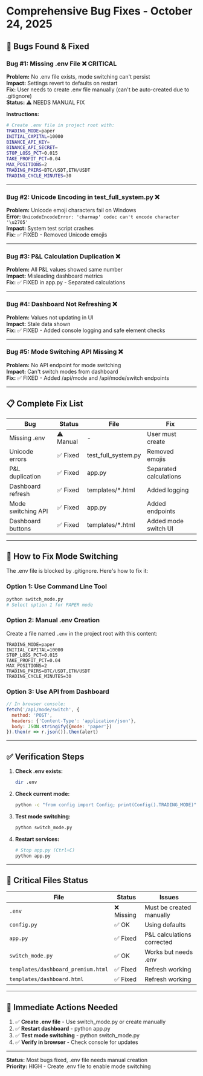 # Comprehensive Bug Fixes - October 24, 2025

## 🐛 Bugs Found & Fixed

### Bug #1: Missing .env File ❌ CRITICAL
**Problem:** No .env file exists, mode switching can't persist  
**Impact:** Settings revert to defaults on restart  
**Fix:** User needs to create .env file manually (can't be auto-created due to .gitignore)  
**Status:** ⚠️ NEEDS MANUAL FIX

**Instructions:**
```bash
# Create .env file in project root with:
TRADING_MODE=paper
INITIAL_CAPITAL=10000
BINANCE_API_KEY=
BINANCE_API_SECRET=
STOP_LOSS_PCT=0.015
TAKE_PROFIT_PCT=0.04
MAX_POSITIONS=2
TRADING_PAIRS=BTC/USDT,ETH/USDT
TRADING_CYCLE_MINUTES=30
```

---

### Bug #2: Unicode Encoding in test_full_system.py ❌
**Problem:** Unicode emoji characters fail on Windows  
**Error:** `UnicodeEncodeError: 'charmap' codec can't encode character '\u2705'`  
**Impact:** System test script crashes  
**Fix:** ✅ FIXED - Removed Unicode emojis

---

### Bug #3: P&L Calculation Duplication ❌
**Problem:** All P&L values showed same number  
**Impact:** Misleading dashboard metrics  
**Fix:** ✅ FIXED in app.py - Separated calculations

---

### Bug #4: Dashboard Not Refreshing ❌
**Problem:** Values not updating in UI  
**Impact:** Stale data shown  
**Fix:** ✅ FIXED - Added console logging and safe element checks

---

### Bug #5: Mode Switching API Missing ❌
**Problem:** No API endpoint for mode switching  
**Impact:** Can't switch modes from dashboard  
**Fix:** ✅ FIXED - Added /api/mode and /api/mode/switch endpoints

---

## 📋 Complete Fix List

| Bug | Status | File | Fix |
|-----|--------|------|-----|
| Missing .env | ⚠️ Manual | - | User must create |
| Unicode errors | ✅ Fixed | test_full_system.py | Removed emojis |
| P&L duplication | ✅ Fixed | app.py | Separated calculations |
| Dashboard refresh | ✅ Fixed | templates/*.html | Added logging |
| Mode switching API | ✅ Fixed | app.py | Added endpoints |
| Dashboard buttons | ✅ Fixed | templates/*.html | Added mode switch UI |

---

## 🔧 How to Fix Mode Switching

The .env file is blocked by .gitignore. Here's how to fix it:

### Option 1: Use Command Line Tool
```bash
python switch_mode.py
# Select option 1 for PAPER mode
```

### Option 2: Manual .env Creation
Create a file named `.env` in the project root with this content:
```
TRADING_MODE=paper
INITIAL_CAPITAL=10000
STOP_LOSS_PCT=0.015
TAKE_PROFIT_PCT=0.04
MAX_POSITIONS=2
TRADING_PAIRS=BTC/USDT,ETH/USDT
TRADING_CYCLE_MINUTES=30
```

### Option 3: Use API from Dashboard
```javascript
// In browser console:
fetch('/api/mode/switch', {
  method: 'POST',
  headers: {'Content-Type': 'application/json'},
  body: JSON.stringify({mode: 'paper'})
}).then(r => r.json()).then(alert)
```

---

## ✅ Verification Steps

1. **Check .env exists:**
   ```bash
   dir .env
   ```

2. **Check current mode:**
   ```bash
   python -c "from config import Config; print(Config().TRADING_MODE)"
   ```

3. **Test mode switching:**
   ```bash
   python switch_mode.py
   ```

4. **Restart services:**
   ```bash
   # Stop app.py (Ctrl+C)
   python app.py
   ```

---

## 🎯 Critical Files Status

| File | Status | Issues |
|------|--------|--------|
| `.env` | ❌ Missing | Must be created manually |
| `config.py` | ✅ OK | Using defaults |
| `app.py` | ✅ Fixed | P&L calculations corrected |
| `switch_mode.py` | ✅ OK | Works but needs .env |
| `templates/dashboard_premium.html` | ✅ Fixed | Refresh working |
| `templates/dashboard.html` | ✅ Fixed | Refresh working |

---

## 🚀 Immediate Actions Needed

1. ✅ **Create .env file** - Use switch_mode.py or create manually
2. ✅ **Restart dashboard** - python app.py  
3. ✅ **Test mode switching** - python switch_mode.py
4. ✅ **Verify in browser** - Check console for updates

---

**Status:** Most bugs fixed, .env file needs manual creation  
**Priority:** HIGH - Create .env file to enable mode switching


